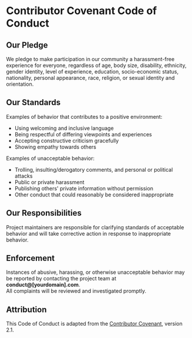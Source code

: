# Contributor Covenant Code of Conduct

## Our Pledge

We pledge to make participation in our community a harassment-free experience for everyone, regardless of age, body size, disability, ethnicity, gender identity, level of experience, education, socio-economic status, nationality, personal appearance, race, religion, or sexual identity and orientation.

## Our Standards

Examples of behavior that contributes to a positive environment:
- Using welcoming and inclusive language
- Being respectful of differing viewpoints and experiences
- Accepting constructive criticism gracefully
- Showing empathy towards others

Examples of unacceptable behavior:
- Trolling, insulting/derogatory comments, and personal or political attacks
- Public or private harassment
- Publishing others' private information without permission
- Other conduct that could reasonably be considered inappropriate

## Our Responsibilities

Project maintainers are responsible for clarifying standards of acceptable behavior and will take corrective action in response to inappropriate behavior.

## Enforcement

Instances of abusive, harassing, or otherwise unacceptable behavior may be reported by contacting the project team at **conduct@[yourdomain].com**.  
All complaints will be reviewed and investigated promptly.

## Attribution

This Code of Conduct is adapted from the [Contributor Covenant](https://www.contributor-covenant.org/), version 2.1.

